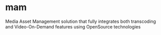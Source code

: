 # mam
Media Asset Management solution that fully integrates both transcoding and Video-On-Demand features using OpenSource technologies
